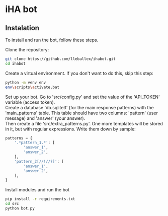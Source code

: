 # iHA bot

## Instalation

To install and run the bot, follow these steps.

Clone the repository:
```bash
git clone https://github.com/lleballex/ihabot.git
cd ihabot
```


Create a virtual environment. If you don't want to do this, skip this step:
```bash
python -m venv env
env\scripts\activate.bat
```


Set up your bot. Go to 'src/config.py' and set the value of the 'API_TOKEN' variable (access token).  
Create a database 'db.sqlite3' (for the main response patterns) with the 'main_patterns' table. This table should have two columns: 'pattern' (user message) and 'answer' (your answer).  
Then create a file 'src/extra_patterns.py'. One more templates will be stored in it, but with regular expressions. Write them down by sample:
```python
patterns = {
	'.*pattern_1.*': [
		'answer_1',
		'answer_2',
	],
	'pattern_2[//!//?]': [
		'answer_1',
		'answer_2',
	],
}


```


Install modules and run the bot
```bash
pip install -r requirements.txt
cd src
python bot.py
```